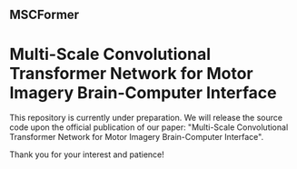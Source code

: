 ## MSCFormer
# Multi-Scale Convolutional Transformer Network for Motor Imagery Brain-Computer Interface

This repository is currently under preparation.
We will release the source code upon the official publication of our paper:
"Multi-Scale Convolutional Transformer Network for Motor Imagery Brain-Computer Interface".

Thank you for your interest and patience!


